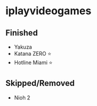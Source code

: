 # iplayvideogames

## Finished

- Yakuza
- Katana ZERO ⭐
- Hotline Miami ⭐

## Skipped/Removed

- Nioh 2
